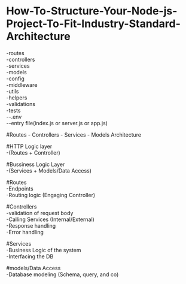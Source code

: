 # How-To-Structure-Your-Node-js-Project-To-Fit-Industry-Standard-Architecture



 -routes<br>
 -controllers<br>
 -services<br>
 -models<br>
 -config<br>
 -middleware<br>
 -utils<br>
 -helpers<br>
 -validations<br>
 -tests<br>
 --.env<br>
 --entry file(index.js or server.js or app.js)<br>

#Routes - Controllers - Services - Models Architecture

#HTTP Logic layer
<br> -(Routes + Controller)

#Bussiness Logic Layer
 <br>-(Services + Models/Data Access)


#Routes
 <br>-Endpoints<br>
 -Routing logic (Engaging Controller)<br>

#Controllers
 <br>-validation of request body<br>
 -Calling Services (Internal/External)<br>
 -Response handling<br>
 -Error handling<br>

#Services
<br> -Business Logic of the system<br>
 -Interfacing the DB<br>

#models/Data Access
<br> -Database modeling (Schema, query, and co)
